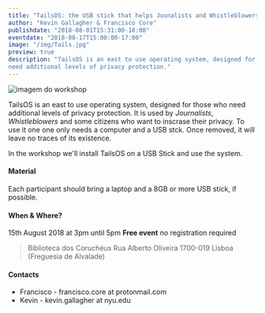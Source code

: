 ```yaml
---
title: "TailsOS: the USB stick that helps Jounalists and Whistleblowers"
author: "Kevin Gallagher & Francisco Core"
publishdate: "2018-08-01T15:31:00-18:00"
eventdate: "2018-08-17T15:00:00-17:00"
image: "/img/Tails.jpg"
preview: true
description: "TailsOS is an east to use operating system, designed for those who
need additional levels of privacy protection."
---
```


![imagem do workshop](/img/Tails.png)

TailsOS is an east to use operating system, designed for those who need additional
levels of privacy protection. It is used by *Journalists*, *Whistleblowers* and
some citizens who want to inscrase their privacy. To use it one one only needs a
computer and a USB stck. Once removed, it will leave no traces of its existence.

In  the workshop we'll install TailsOS on a USB Stick and use the system.

#### Material
Each participant should bring a laptop and a 8GB or more USB stick, if possible.

#### When & Where?
15th August 2018 at 3pm until 5pm
**Free event** no registration required

> Biblioteca dos Coruchéus
Rua Alberto Oliveira
1700-019 Lisboa
(Freguesia de Alvalade)

#### Contacts

* Francisco -  francisco.core at protonmail.com
* Kevin - kevin.gallagher at nyu.edu
